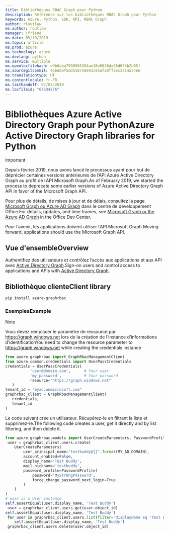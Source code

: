 ```yaml
---
title: Bibliothèques RBAC Graph pour Python
description: Référence sur les bibliothèques RBAC Graph pour Python
keywords: Azure, Python, SDK, API, RBAC Graph
author: rloutlaw
ms.author: routlaw
manager: jfriend
ms.date: 05/10/2019
ms.topic: article
ms.prod: azure
ms.technology: azure
ms.devlang: python
ms.service: multiple
ms.openlocfilehash: e9b0aba7998565284ae18e0036da96d033b2b05f
ms.sourcegitcommit: 46bebbf5dd558750043ce5afadff2ec3714a54e6
ms.translationtype: HT
ms.contentlocale: fr-FR
ms.lasthandoff: 07/03/2019
ms.locfileid: "67534276"
---
```

# <a name="azure-active-directory-graph-libraries-for-python"></a><span data-ttu-id="81157-104">Bibliothèques Azure Active Directory Graph pour Python</span><span class="sxs-lookup"><span data-stu-id="81157-104">Azure Active Directory Graph libraries for Python</span></span>

> [!IMPORTANT]
>
> <span data-ttu-id="81157-105">Depuis février 2019, nous avons lancé le processus ayant pour but de déprécier certaines versions antérieures de l’API Azure Active Directory Graph au profit de l’API Microsoft Graph.</span><span class="sxs-lookup"><span data-stu-id="81157-105">As of February 2019, we started the process to deprecate some earlier versions of Azure Active Directory Graph API in favor of the Microsoft Graph API.</span></span> 
>
> <span data-ttu-id="81157-106">Pour plus de détails, de mises à jour et de délais, consultez la page [Microsoft Graph ou Azure AD Graph](https://dev.office.com/blogs/microsoft-graph-or-azure-ad-graph) dans le centre de développement Office.</span><span class="sxs-lookup"><span data-stu-id="81157-106">For details, updates, and time frames, see [Microsoft Graph or the Azure AD Graph](https://dev.office.com/blogs/microsoft-graph-or-azure-ad-graph) in the Office Dev Center.</span></span>
>
> <span data-ttu-id="81157-107">Pour l’avenir, les applications doivent utiliser l’API Microsoft Graph.</span><span class="sxs-lookup"><span data-stu-id="81157-107">Moving forward, applications should use the Microsoft Graph API.</span></span> 

## <a name="overview"></a><span data-ttu-id="81157-108">Vue d'ensemble</span><span class="sxs-lookup"><span data-stu-id="81157-108">Overview</span></span> 

<span data-ttu-id="81157-109">Authentifiez des utilisateurs et contrôlez l’accès aux applications et aux API avec [Active Directory Graph](/azure/active-directory/develop/active-directory-graph-api).</span><span class="sxs-lookup"><span data-stu-id="81157-109">Sign-on users and control access to applications and APIs with [Active Directory Graph](/azure/active-directory/develop/active-directory-graph-api).</span></span>    

## <a name="client-library"></a><span data-ttu-id="81157-110">Bibliothèque cliente</span><span class="sxs-lookup"><span data-stu-id="81157-110">Client library</span></span>   

 ```bash    
pip install azure-graphrbac 
``` 

### <a name="example"></a><span data-ttu-id="81157-111">Exemples</span><span class="sxs-lookup"><span data-stu-id="81157-111">Example</span></span> 
> [!NOTE]   
> <span data-ttu-id="81157-112">Vous devez remplacer le paramètre de ressource par https://graph.windows.net lors de la création de l’instance d’informations d’identification</span><span class="sxs-lookup"><span data-stu-id="81157-112">You need to change the resource parameter to https://graph.windows.net while creating the credentials instance</span></span>    
 ```python  
from azure.graphrbac import GraphRbacManagementClient   
from azure.common.credentials import UserPassCredentials    
 credentials = UserPassCredentials( 
            'user@domain.com',      # Your user 
            'my_password',          # Your password 
            resource="https://graph.windows.net"    
    )   
 tenant_id = "myad.onmicrosoft.com" 
 graphrbac_client = GraphRbacManagementClient(  
    credentials,    
    tenant_id   
)   
``` 
<span data-ttu-id="81157-113">Le code suivant crée un utilisateur. Récupérez-le en filtrant la liste et supprimez-le.</span><span class="sxs-lookup"><span data-stu-id="81157-113">The following code creates a user, get it directly and by list filtering, and then delete it.</span></span>   
```python   
from azure.graphrbac.models import UserCreateParameters, PasswordProfile    
 user = graphrbac_client.users.create(  
    UserCreateParameters(   
        user_principal_name="testbuddy@{}".format(MY_AD_DOMAIN),    
        account_enabled=False,  
        display_name='Test Buddy',  
        mail_nickname='testbuddy',  
        password_profile=PasswordProfile(   
            password='MyStr0ngP4ssword',    
            force_change_password_next_login=True   
        )   
    )   
)   
# user is a User instance   
self.assertEqual(user.display_name, 'Test Buddy')   
 user = graphrbac_client.users.get(user.object_id)  
self.assertEqual(user.display_name, 'Test Buddy')   
 for user in graphrbac_client.users.list(filter="displayName eq 'Test Buddy'"): 
    self.assertEqual(user.display_name, 'Test Buddy')   
 graphrbac_client.users.delete(user.object_id)  
```